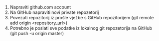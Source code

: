 1. Napraviti github.com account
2. Na GitHub napraviti novi private repozetorij
3. Povezati repozitorij iz prošle vježbe s GitHub repozitorijem (git remote add origin <repository_url>)
4. Potrebno je poslati sve podatke iz lokalnog git repozetorija na GitHub (git push -u origin master)

